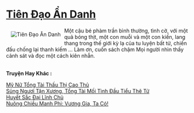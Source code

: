 <a href="https://truyentiki.com/tien-dao-an-danh.30494/" title="Tiên Đạo Ẩn Danh"><h1>Tiên Đạo Ẩn Danh</h1></a><div style="display:table"><img align="right" style="float: left; padding: 10px;" src="https://truyentiki.com/a/img/str/src/30494.jpg" alt="Tiên Đạo Ẩn Danh">Một cậu bé phàm trần bình thường, tình cờ, với một quả bóng thịt, một con muỗi và một con kiến, lang thang trong thế giới kỳ lạ của tu luyện bất tử, chiến đấu chống lại thanh kiếm ... Làm ơn, cuốn sách chậm Mọi người nhìn thấy cảnh sát và đọc một cách kiên nhẫn.</div><p><br><b>Truyện Hay Khác :</b></p><a href="https://truyentiki.com/my-nu-tong-tai-thau-thi-cao-thu.30493/" alt="Mỹ Nữ Tổng Tài Thấu Thị Cao Thủ">Mỹ Nữ Tổng Tài Thấu Thị Cao Thủ</a><br/><a href="https://github.com/nownovels/truyenhay/tree/master/truyenhay/30655/README.md" alt="Sủng Ngươi Tận Xương, Tổng Tài Mối Tình Đầu Tiểu Thê Tử">Sủng Ngươi Tận Xương, Tổng Tài Mối Tình Đầu Tiểu Thê Tử</a><br/><a href="https://github.com/nownovels/truyenhay/tree/master/truyenhay/30706/README.md" alt="Huyết Sắc Đại Lĩnh Chủ">Huyết Sắc Đại Lĩnh Chủ</a><br/><a href="https://github.com/nownovels/truyenhay/tree/master/truyenhay/30572/README.md" alt="Nuông Chiều Manh Phi: Vương Gia, Ta Có!">Nuông Chiều Manh Phi: Vương Gia, Ta Có!</a><br/>